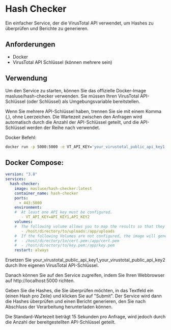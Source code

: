 # Hash Checker

Ein einfacher Service, der die VirusTotal API verwendet, um Hashes zu überprüfen und Berichte zu generieren.

## Anforderungen

- Docker
- VirusTotal API Schlüssel (können mehrere sein)

## Verwendung

Um den Service zu starten, können Sie das offizielle Docker-Image masluse/hash-checker verwenden. Sie müssen Ihren VirusTotal API-Schlüssel (oder Schlüssel) als Umgebungsvariable bereitstellen.

Wenn Sie mehrere API-Schlüssel haben, trennen Sie sie mit einem Komma (,), ohne Leerzeichen. Die Wartezeit zwischen den Anfragen wird automatisch durch die Anzahl der API-Schlüssel geteilt, und die API-Schlüssel werden der Reihe nach verwendet.

Docker Befehl:

``` bash
docker run -p 5000:5000 -e VT_API_KEY='your_virustotal_public_api_key1,your_virustotal_public_api_key2' masluse/hash-checker
```

## Docker Compose:

``` yaml
version: "3.8"
services:
  hash-checker:
    image: masluse/hash-checker:latest
    container_name: hash-checker
    ports:
      - 443:5000
    environment:
	#  At least one API key must be configured.
       - VT_API_KEY=API_KEY1,API_KEY2
    volumes:
	#  The following volume allows you to map the results so that they are not deleted.
       - /host/directory/to/uploads:/app/uploads
	#  If the following Volumes are not configured, the image will generate a certificate.
	#  - /host/directory/to/cert.pem:/app/cert.pem
	#  - /host/directory/to/key.pem:/app/key.pem
    restart: always
```

Ersetzen Sie your_virustotal_public_api_key1,your_virustotal_public_api_key2 durch Ihre eigenen VirusTotal API-Schlüssel.

Danach können Sie auf den Service zugreifen, indem Sie Ihren Webbrowser auf http://localhost:5000 richten.

Geben Sie die Hashes, die Sie überprüfen möchten, in das Textfeld ein (einen Hash pro Zeile) und klicken Sie auf "Submit". Der Service wird dann die Hashes überprüfen und einen Bericht generieren, den Sie nach Abschluss der Verarbeitung herunterladen können.

Die Standard-Wartezeit beträgt 15 Sekunden pro Anfrage, wird jedoch durch die Anzahl der bereitgestellten API-Schlüssel geteilt.

